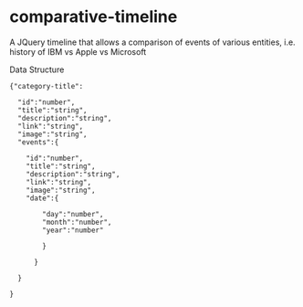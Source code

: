 comparative-timeline
====================

A JQuery timeline that allows a comparison of events of various entities, i.e. history of IBM vs Apple vs Microsoft

Data Structure

    {"category-title":
    
      "id":"number",
      "title":"string",
      "description":"string",
      "link":"string",
      "image":"string",
      "events":{
      
        "id":"number",
        "title":"string",
        "description":"string",
        "link":"string",
        "image":"string",
        "date":{
        
            "day":"number",
            "month":"number",
            "year":"number"
        
            }   
        
          }
      
      }
    
    }
